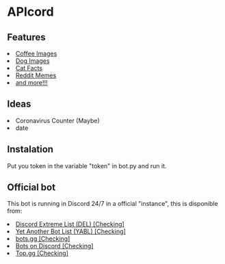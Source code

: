 # APIcord
## Features
<li><a href="https://coffee.alexflipnote.dev">Coffee Images</a></li>
<li><a href="https://dog.ceo/dog-api">Dog Images</a></li>
<li><a href="https://catfact.ninja">Cat Facts<a/></li>
<li><a href="https://github.com/R3l3ntl3ss/Meme_Api">Reddit Memes</a></li>
<li><a href="https://some-random-api.ml">and more!!!</a></li>

## Ideas
<li>Coronavirus Counter (Maybe)</li>
<li>date</li>

## Instalation
Put you token in the variable "token" in bot.py and run it.

## Official bot
This bot is running in Discord 24/7 in a official "instance", this is disponible from:
<li><a href="https://discordextremelist.xyz/es-ES/bots/757258298725630008">Discord Extreme List (DEL) [Checking]</a></li>
<li><a href="https://yabl.xyz/bot/757258298725630008">Yet Another Bot List (YABL) [Checking]</a></li>
<li><a href="https://discord.bots.gg/bots/757258298725630008">bots.gg [Checking]</a></li>
<li><a href="https://bots.ondiscord.xyz/bots/757258298725630008">Bots on Discord [Checking]</a></li>
<li><a href="https://top.gg/bot/757258298725630008">Top.gg [Checking]</a></li>
